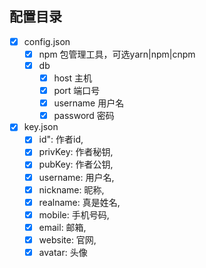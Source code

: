 ## 配置目录

- [x] config.json
    - [x] npm 包管理工具，可选yarn|npm|cnpm
    - [x] db
      - [x] host 主机
      - [x] port 端口号
      - [x] username 用户名
      - [x] password 密码
- [x] key.json
    - [x] id": 作者id,
    - [x] privKey: 作者秘钥,
    - [x] pubKey: 作者公钥,
    - [x] username: 用户名,
    - [x] nickname: 昵称,
    - [x] realname: 真是姓名,
    - [x] mobile: 手机号码,
    - [x] email: 邮箱,
    - [x] website: 官网,
    - [x] avatar: 头像